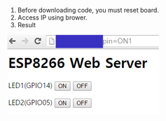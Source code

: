 1. Before downloading code, you must reset board.
2. Access IP using brower.
3. Result

![Web Access Result](./GPIO_Control_using_Web.png)


